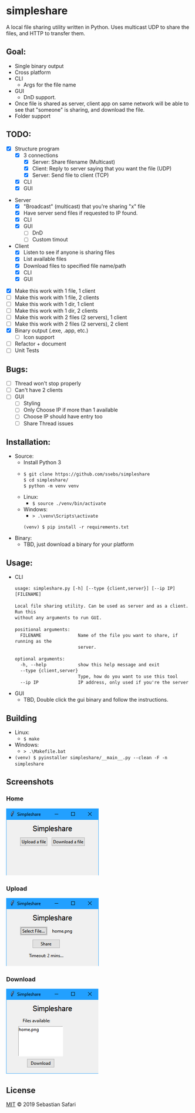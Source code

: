 # simpleshare
A local file sharing utility written in Python. Uses multicast UDP to share the files, and HTTP to transfer them.

## Goal:
- Single binary output
- Cross platform
- CLI
  - Args for the file name
- GUI
  - DnD support. 
- Once file is shared as server, client app on same network will be able to see that "someone" is sharing, and download the file.
- Folder support

## TODO:
- [x] Structure program
  - [x] 3 connections
    - [x] Server: Share filename (Multicast)
    - [x] Client: Reply to server saying that you want the file (UDP)
    - [x] Server: Send file to client (TCP)
  - [x] CLI
  - [x] GUI
- Server
  - [x] "Broadcast" (multicast) that you're sharing "x" file
  - [x] Have server send files if requested to IP found.
  - [x] CLI
  - [x] GUI
    - [ ] DnD
    - [ ] Custom timout
- Client
  - [x] Listen to see if anyone is sharing files
  - [x] List available files
  - [x] Download files to specified file name/path
  - [x] CLI
  - [x] GUI
- [x] Make this work with 1 file, 1 client
- [ ] Make this work with 1 file, 2 clients
- [ ] Make this work with 1 dir, 1 client
- [ ] Make this work with 1 dir, 2 clients
- [ ] Make this work with 2 files (2 servers), 1 client
- [ ] Make this work with 2 files (2 servers), 2 client
- [x] Binary output (.exe, .app, etc.)
  - [ ] Icon support
- [ ] Refactor + document
- [ ] Unit Tests

## Bugs:
- [ ] Thread won't stop properly
- [ ] Can't have 2 clients
- [ ] GUI 
  - [ ] Styling
  - [ ] Only Choose IP if more than 1 available
  - [ ] Choose IP should have entry too
  - [ ] Share Thread issues

## Installation:
- Source:
  - Install Python 3
  - ```
    $ git clone https://github.com/ssebs/simpleshare
    $ cd simpleshare/
    $ python -m venv venv
    ```
  - Linux: 
    - `$ source ./venv/bin/activate`
  - Windows: 
    - `> .\venv\Scripts\activate`
    ```
    (venv) $ pip install -r requirements.txt
    ```
- Binary:
  - TBD, just download a binary for your platform

## Usage:
- CLI
  ```
  usage: simpleshare.py [-h] [--type {client,server}] [--ip IP] [FILENAME]

  Local file sharing utility. Can be used as server and as a client. Run this
  without any arguments to run GUI.

  positional arguments:
    FILENAME              Name of the file you want to share, if running as the
                          server.

  optional arguments:
    -h, --help            show this help message and exit
    --type {client,server}
                          Type, how do you want to use this tool
    --ip IP               IP address, only used if you're the server
  ```
- GUI
  - TBD, Double click the gui binary and follow the instructions.

## Building
- Linux:
  - `$ make`
- Windows:
  - `> .\Makefile.bat`
- `(venv) $ pyinstaller simpleshare/__main__.py --clean -F -n simpleshare`

## Screenshots

### Home
![home](img/home.png)

### Upload
![upload](img/upload.png)

### Download
![download](img/download.png)

## License
[MIT](./LICENSE) &copy; 2019 Sebastian Safari
